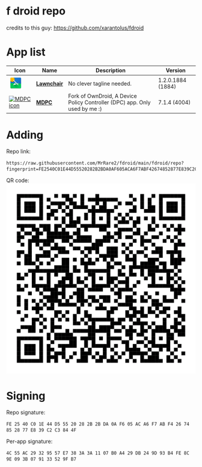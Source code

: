 # f droid repo

credits to this guy: https://github.com/xarantolus/fdroid

# App list

<!-- This table is auto-generated. Do not edit -->
| Icon | Name | Description | Version |
| --- | --- | --- | --- |
| <a href="https://github.com/LawnchairLauncher/lawnchair"><img src="fdroid/repo/icons/ch.deletescape.lawnchair.1884.png" alt="Lawnchair icon" width="36px" height="36px"></a> | [**Lawnchair**](https://github.com/LawnchairLauncher/lawnchair) | No clever tagline needed. | 1.2.0.1884 (1884) |
| <a href="https://github.com/MrRare2/MDPC"><img src="fdroid/repo/icons/" alt="MDPC icon" width="36px" height="36px"></a> | [**MDPC**](https://github.com/MrRare2/MDPC) | Fork of OwnDroid, A Device Policy Controller (DPC) app. Only used by me :) | 7.1.4 (4004) |
<!-- end apps table -->

# Adding

Repo link:
```text
https://raw.githubusercontent.com/MrRare2/fdroid/main/fdroid/repo?fingerprint=FE2540C01E44D55520282B2BDA0AF605ACA6F7ABF42674852877E839C2C3844F
```

QR code:
![f droid qr code](./qr.png)

# Signing

Repo signature:

```text
FE 25 40 C0 1E 44 D5 55 20 28 2B 2B DA 0A F6 05 AC A6 F7 AB F4 26 74 85 28 77 E8 39 C2 C3 84 4F
```

Per-app signature:
```
4C 55 AC 29 32 95 57 E7 38 3A 3A 11 07 B0 A4 29 DB 24 9D 93 B4 FE 8C 9E 09 3B 07 91 33 52 9F B7
```
